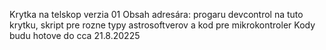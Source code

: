 Krytka na telskop verzia 01
Obsah adresára: progaru devcontrol na tuto krytku, skript pre rozne typy astrosoftverov a kod pre mikrokontroler
Kody budu hotove do cca 21.8.20225
